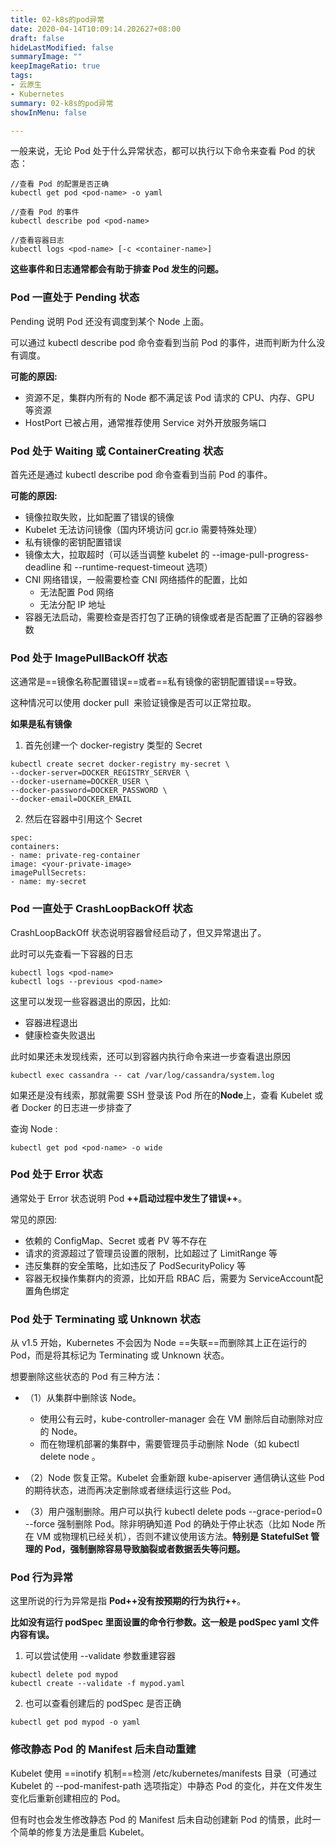 ```yaml
---
title: 02-k8s的pod异常
date: 2020-04-14T10:09:14.202627+08:00
draft: false
hideLastModified: false
summaryImage: ""
keepImageRatio: true
tags:
- 云原生
- Kubernetes
summary: 02-k8s的pod异常
showInMenu: false

---
```


一般来说，无论 Pod 处于什么异常状态，都可以执行以下命令来查看 Pod 的状态：

```
//查看 Pod 的配置是否正确
kubectl get pod <pod-name> -o yaml 

//查看 Pod 的事件
kubectl describe pod <pod-name> 

//查看容器日志
kubectl logs <pod-name> [-c <container-name>] 
```

**这些事件和日志通常都会有助于排查 Pod 发生的问题。**

### Pod 一直处于 Pending 状态

Pending 说明 Pod 还没有调度到某个 Node 上面。

可以通过 kubectl describe pod <pod-name> 命令查看到当前 Pod 的事件，进而判断为什么没有调度。

**可能的原因:**

- 资源不足，集群内所有的 Node 都不满足该 Pod 请求的 CPU、内存、GPU 等资源
- HostPort 已被占用，通常推荐使用 Service 对外开放服务端口

### Pod 处于 Waiting 或 ContainerCreating 状态

首先还是通过 kubectl describe pod <pod-name> 命令查看到当前 Pod 的事件。

**可能的原因:**

- 镜像拉取失败，比如配置了错误的镜像
- Kubelet 无法访问镜像（国内环境访问 gcr.io 需要特殊处理）
- 私有镜像的密钥配置错误
- 镜像太大，拉取超时（可以适当调整 kubelet 的 --image-pull-progress-deadline 和 --runtime-request-timeout 选项）
- CNI 网络错误，一般需要检查 CNI 网络插件的配置，比如
    - 无法配置 Pod 网络
    - 无法分配 IP 地址
- 容器无法启动，需要检查是否打包了正确的镜像或者是否配置了正确的容器参数

### Pod 处于 ImagePullBackOff 状态

这通常是==镜像名称配置错误==或者==私有镜像的密钥配置错误==导致。

这种情况可以使用 docker pull <image> 来验证镜像是否可以正常拉取。

**如果是私有镜像**

1. 首先创建一个 docker-registry 类型的 Secret


```
kubectl create secret docker-registry my-secret \
--docker-server=DOCKER_REGISTRY_SERVER \
--docker-username=DOCKER_USER \
--docker-password=DOCKER_PASSWORD \
--docker-email=DOCKER_EMAIL
```


2. 然后在容器中引用这个 Secret

```
spec:
containers:
- name: private-reg-container
image: <your-private-image>
imagePullSecrets:
- name: my-secret
```

### Pod 一直处于 CrashLoopBackOff 状态
CrashLoopBackOff 状态说明容器曾经启动了，但又异常退出了。

此时可以先查看一下容器的日志


```
kubectl logs <pod-name>
kubectl logs --previous <pod-name>
```

这里可以发现一些容器退出的原因，比如:

- 容器进程退出
- 健康检查失败退出

此时如果还未发现线索，还可以到容器内执行命令来进一步查看退出原因

```
kubectl exec cassandra -- cat /var/log/cassandra/system.log
```


如果还是没有线索，那就需要 SSH 登录该 Pod 所在的**Node**上，查看 Kubelet 或者 Docker 的日志进一步排查了

查询 Node :

```
kubectl get pod <pod-name> -o wide
```

### Pod 处于 Error 状态
通常处于 Error 状态说明 Pod **++启动过程中发生了错误++**。

常见的原因:
- 依赖的 ConfigMap、Secret 或者 PV 等不存在
- 请求的资源超过了管理员设置的限制，比如超过了 LimitRange 等
- 违反集群的安全策略，比如违反了 PodSecurityPolicy 等
- 容器无权操作集群内的资源，比如开启 RBAC 后，需要为 ServiceAccount配置角色绑定

### Pod 处于 Terminating 或 Unknown 状态
从 v1.5 开始，Kubernetes 不会因为 Node ==失联==而删除其上正在运行的 Pod，而是将其标记为 Terminating 或 Unknown 状态。

想要删除这些状态的 Pod 有三种方法：

- （1）从集群中删除该 Node。
    -  使用公有云时，kube-controller-manager 会在 VM 删除后自动删除对应的 Node。
    -  而在物理机部署的集群中，需要管理员手动删除 Node（如 kubectl delete node <node-name>。


- （2）Node 恢复正常。Kubelet 会重新跟 kube-apiserver 通信确认这些 Pod 的期待状态，进而再决定删除或者继续运行这些 Pod。


- （3）用户强制删除。用户可以执行 kubectl delete pods <pod> --grace-period=0 --force 强制删除 Pod。除非明确知道 Pod 的确处于停止状态（比如 Node 所在 VM 或物理机已经关机），否则不建议使用该方法。**特别是 StatefulSet 管理的 Pod，强制删除容易导致脑裂或者数据丢失等问题。**

### Pod 行为异常
这里所说的行为异常是指 **Pod++没有按预期的行为执行++**。

**比如没有运行 podSpec 里面设置的命令行参数。这一般是 podSpec yaml 文件内容有误。**

1. 可以尝试使用 --validate 参数重建容器

```
kubectl delete pod mypod
kubectl create --validate -f mypod.yaml
```

2. 也可以查看创建后的 podSpec 是否正确

```
kubectl get pod mypod -o yaml
```

### 修改静态 Pod 的 Manifest 后未自动重建

Kubelet 使用 ==inotify 机制==检测 /etc/kubernetes/manifests 目录（可通过 Kubelet 的 --pod-manifest-path 选项指定）中静态 Pod 的变化，并在文件发生变化后重新创建相应的 Pod。

但有时也会发生修改静态 Pod 的 Manifest 后未自动创建新 Pod 的情景，此时一个简单的修复方法是重启 Kubelet。